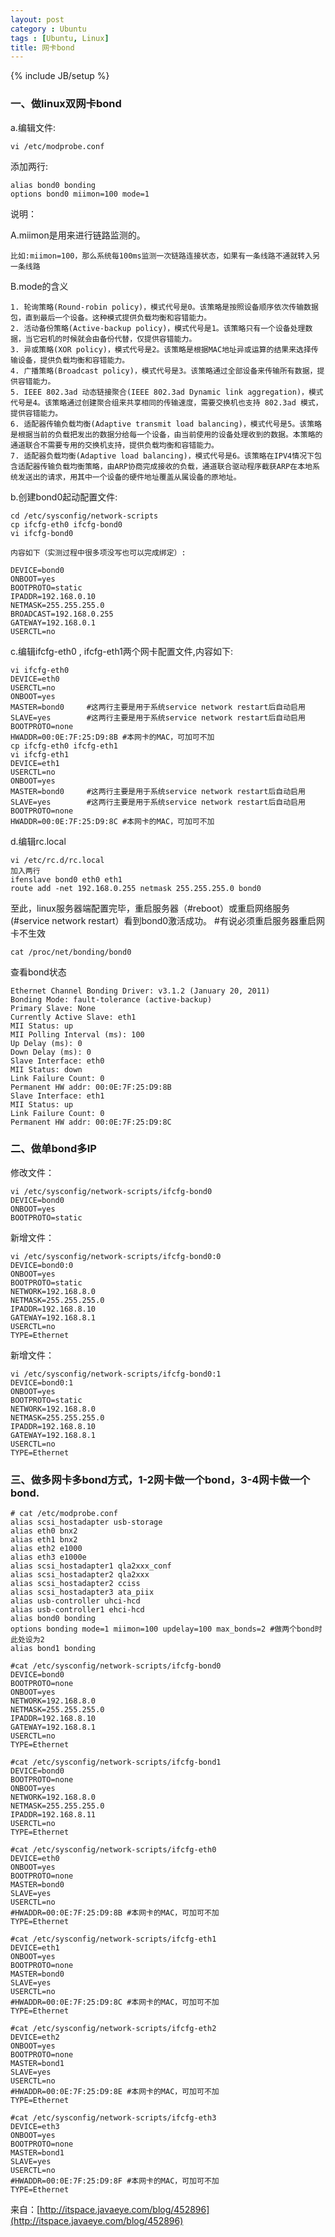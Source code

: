 ```yaml
---
layout: post
category : Ubuntu
tags : [Ubuntu, Linux]
title: 网卡bond
---
```

{% include JB/setup %}

### 一、做linux双网卡bond

a.编辑文件:

    vi /etc/modprobe.conf

添加两行:

    alias bond0 bonding
    options bond0 miimon=100 mode=1

说明：

A.miimon是用来进行链路监测的。 

    比如:miimon=100，那么系统每100ms监测一次链路连接状态，如果有一条线路不通就转入另一条线路

B.mode的含义

    1. 轮询策略(Round-robin policy)，模式代号是0。该策略是按照设备顺序依次传输数据包，直到最后一个设备。这种模式提供负载均衡和容错能力。
    2. 活动备份策略(Active-backup policy)，模式代号是1。该策略只有一个设备处理数据，当它宕机的时候就会由备份代替，仅提供容错能力。
    3. 异或策略(XOR policy)，模式代号是2。该策略是根据MAC地址异或运算的结果来选择传输设备，提供负载均衡和容错能力。
    4. 广播策略(Broadcast policy)，模式代号是3。该策略通过全部设备来传输所有数据，提供容错能力。
    5. IEEE 802.3ad 动态链接聚合(IEEE 802.3ad Dynamic link aggregation)，模式代号是4。该策略通过创建聚合组来共享相同的传输速度，需要交换机也支持 802.3ad 模式，提供容错能力。
    6. 适配器传输负载均衡(Adaptive transmit load balancing)，模式代号是5。该策略是根据当前的负载把发出的数据分给每一个设备，由当前使用的设备处理收到的数据。本策略的通道联合不需要专用的交换机支持，提供负载均衡和容错能力。
    7. 适配器负载均衡(Adaptive load balancing)，模式代号是6。该策略在IPV4情况下包含适配器传输负载均衡策略，由ARP协商完成接收的负载，通道联合驱动程序截获ARP在本地系统发送出的请求，用其中一个设备的硬件地址覆盖从属设备的原地址。

b.创建bond0起动配置文件:

    cd /etc/sysconfig/network-scripts
    cp ifcfg-eth0 ifcfg-bond0
    vi ifcfg-bond0

    内容如下（实测过程中很多项没写也可以完成绑定）:

    DEVICE=bond0
    ONBOOT=yes
    BOOTPROTO=static
    IPADDR=192.168.0.10
    NETMASK=255.255.255.0
    BROADCAST=192.168.0.255
    GATEWAY=192.168.0.1
    USERCTL=no

c.编辑ifcfg-eth0 , ifcfg-eth1两个网卡配置文件,内容如下:

    vi ifcfg-eth0
    DEVICE=eth0
    USERCTL=no
    ONBOOT=yes
    MASTER=bond0     #这两行主要是用于系统service network restart后自动启用
    SLAVE=yes        #这两行主要是用于系统service network restart后自动启用
    BOOTPROTO=none
    HWADDR=00:0E:7F:25:D9:8B #本网卡的MAC，可加可不加
    cp ifcfg-eth0 ifcfg-eth1
    vi ifcfg-eth1
    DEVICE=eth1
    USERCTL=no
    ONBOOT=yes
    MASTER=bond0     #这两行主要是用于系统service network restart后自动启用
    SLAVE=yes        #这两行主要是用于系统service network restart后自动启用
    BOOTPROTO=none
    HWADDR=00:0E:7F:25:D9:8C #本网卡的MAC，可加可不加

d.编辑rc.local

    vi /etc/rc.d/rc.local
    加入两行
    ifenslave bond0 eth0 eth1
    route add -net 192.168.0.255 netmask 255.255.255.0 bond0

至此，linux服务器端配置完毕，重启服务器（#reboot）或重启网络服务(#service network restart）看到bond0激活成功。  #有说必须重启服务器重启网卡不生效

    cat /proc/net/bonding/bond0

查看bond状态

    Ethernet Channel Bonding Driver: v3.1.2 (January 20, 2011)
    Bonding Mode: fault-tolerance (active-backup)
    Primary Slave: None
    Currently Active Slave: eth1
    MII Status: up
    MII Polling Interval (ms): 100
    Up Delay (ms): 0
    Down Delay (ms): 0
    Slave Interface: eth0
    MII Status: down
    Link Failure Count: 0
    Permanent HW addr: 00:0E:7F:25:D9:8B
    Slave Interface: eth1
    MII Status: up
    Link Failure Count: 0
    Permanent HW addr: 00:0E:7F:25:D9:8C


### 二、做单bond多IP

修改文件：

    vi /etc/sysconfig/network-scripts/ifcfg-bond0
    DEVICE=bond0
    ONBOOT=yes
    BOOTPROTO=static

新增文件：

    vi /etc/sysconfig/network-scripts/ifcfg-bond0:0
    DEVICE=bond0:0
    ONBOOT=yes
    BOOTPROTO=static
    NETWORK=192.168.8.0
    NETMASK=255.255.255.0
    IPADDR=192.168.8.10
    GATEWAY=192.168.8.1
    USERCTL=no
    TYPE=Ethernet

新增文件：

    vi /etc/sysconfig/network-scripts/ifcfg-bond0:1
    DEVICE=bond0:1
    ONBOOT=yes
    BOOTPROTO=static
    NETWORK=192.168.8.0
    NETMASK=255.255.255.0
    IPADDR=192.168.8.10
    GATEWAY=192.168.8.1
    USERCTL=no
    TYPE=Ethernet


### 三、做多网卡多bond方式，1-2网卡做一个bond，3-4网卡做一个bond.

    # cat /etc/modprobe.conf
    alias scsi_hostadapter usb-storage
    alias eth0 bnx2
    alias eth1 bnx2
    alias eth2 e1000
    alias eth3 e1000e
    alias scsi_hostadapter1 qla2xxx_conf
    alias scsi_hostadapter2 qla2xxx
    alias scsi_hostadapter2 cciss
    alias scsi_hostadapter3 ata_piix
    alias usb-controller uhci-hcd
    alias usb-controller1 ehci-hcd
    alias bond0 bonding
    options bonding mode=1 miimon=100 updelay=100 max_bonds=2 #做两个bond时此处设为2
    alias bond1 bonding

    #cat /etc/sysconfig/network-scripts/ifcfg-bond0
    DEVICE=bond0
    BOOTPROTO=none
    ONBOOT=yes
    NETWORK=192.168.8.0
    NETMASK=255.255.255.0
    IPADDR=192.168.8.10
    GATEWAY=192.168.8.1
    USERCTL=no
    TYPE=Ethernet

    #cat /etc/sysconfig/network-scripts/ifcfg-bond1
    DEVICE=bond0
    BOOTPROTO=none
    ONBOOT=yes
    NETWORK=192.168.8.0
    NETMASK=255.255.255.0
    IPADDR=192.168.8.11
    USERCTL=no
    TYPE=Ethernet

    #cat /etc/sysconfig/network-scripts/ifcfg-eth0
    DEVICE=eth0
    ONBOOT=yes
    BOOTPROTO=none
    MASTER=bond0
    SLAVE=yes
    USERCTL=no
    #HWADDR=00:0E:7F:25:D9:8B #本网卡的MAC，可加可不加
    TYPE=Ethernet

    #cat /etc/sysconfig/network-scripts/ifcfg-eth1
    DEVICE=eth1
    ONBOOT=yes
    BOOTPROTO=none
    MASTER=bond0
    SLAVE=yes
    USERCTL=no
    #HWADDR=00:0E:7F:25:D9:8C #本网卡的MAC，可加可不加
    TYPE=Ethernet

    #cat /etc/sysconfig/network-scripts/ifcfg-eth2
    DEVICE=eth2
    ONBOOT=yes
    BOOTPROTO=none
    MASTER=bond1
    SLAVE=yes
    USERCTL=no
    #HWADDR=00:0E:7F:25:D9:8E #本网卡的MAC，可加可不加
    TYPE=Ethernet

    #cat /etc/sysconfig/network-scripts/ifcfg-eth3
    DEVICE=eth3
    ONBOOT=yes
    BOOTPROTO=none
    MASTER=bond1
    SLAVE=yes
    USERCTL=no
    #HWADDR=00:0E:7F:25:D9:8F #本网卡的MAC，可加可不加
    TYPE=Ethernet

来自：[http://itspace.javaeye.com/blog/452896](http://itspace.javaeye.com/blog/452896)
